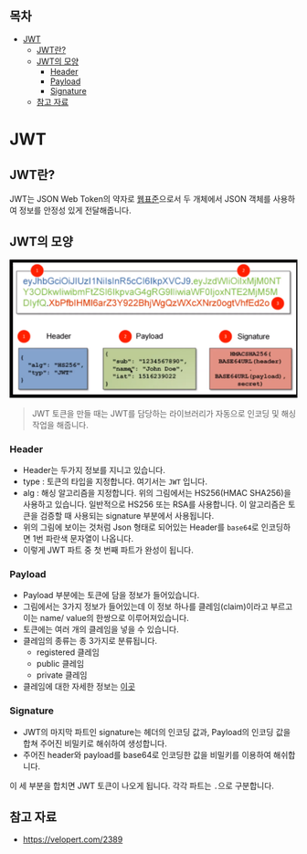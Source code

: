 ## 목차
- [JWT](#jwt)
  - [JWT란?](#jwt란)
  - [JWT의 모양](#jwt의-모양)
    - [Header](#header)
    - [Payload](#payload)
    - [Signature](#signature)
  - [참고 자료](#참고-자료)


# JWT

## JWT란?
JWT는 JSON Web Token의 약자로 [웹표준](https://datatracker.ietf.org/doc/html/rfc7519)으로서 두 개체에서 JSON 객체를 사용하여 정보를 안정성 있게 전달해줍니다.

## JWT의 모양
![](images/2021-05-21-00-54-18.png)

> JWT 토큰을 만들 때는 JWT를 담당하는 라이브러리가 자동으로 인코딩 및 해싱 작업을 해줍니다.

### Header
- Header는 두가지 정보를 지니고 있습니다.
- type : 토큰의 타입을 지정합니다. 여기서는 `JWT` 입니다.
- alg : 해싱 알고리즘을 지정합니다. 위의 그림에서는 HS256(HMAC SHA256)을 사용하고 있습니다. 일반적으로 HS256 또는 RSA를 사용합니다. 이 알고리즘은 토큰을 검증할 때 사용되는 signature 부분에서 사용됩니다.
- 위의 그림에 보이는 것처럼 Json 형태로 되어있는 Header를 `base64`로 인코딩하면 1번 파란색 문자열이 나옵니다.
- 이렇게 JWT 파트 중 첫 번째 파트가 완성이 됩니다.

### Payload
- Payload 부분에는 토큰에 담을 정보가 들어있습니다.
- 그림에서는 3가지 정보가 들어있는데 이 정보 하나를 클레임(claim)이라고 부르고 이는 name/ value의 한쌍으로 이루어져있습니다.
- 토큰에는 여러 개의 클레임을 넣을 수 있습니다.
- 클레임의 종류는 종 3가지로 분류됩니다.
    - registered 클레임
    - public 클레임
    - private 클레임
- 클레임에 대한 자세한 정보는 [이곳](https://velopert.com/2389)

### Signature
- JWT의 마지막 파트인 signature는 헤더의 인코딩 값과, Payload의 인코딩 값을 합쳐 주어진 비밀키로 해쉬하여 생성합니다.
- 주어진 header와 payload를 base64로 인코딩한 값을 비밀키를 이용하여 해쉬합니다.

이 세 부분을 합치면 JWT 토큰이 나오게 됩니다. 각각 파트는 `.`으로 구분합니다.

## 참고 자료
- https://velopert.com/2389